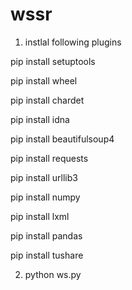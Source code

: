 # wssr

1. instlal following plugins 

pip install setuptools

pip install wheel

pip install chardet

pip install idna

pip install beautifulsoup4

pip install requests

pip install urllib3

pip install numpy

pip install lxml

pip install pandas

pip install tushare

2. python ws.py

